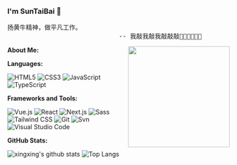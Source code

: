 ### I'm SunTaiBai 👋

<pre>
扬黄牛精神，做平凡工作。
                              -- 我敲我敲我敲敲敲👨‍💻👨‍💻👨‍💻
</pre>

<img align='right' src="https://media3.giphy.com/media/SHjOSDkKZ18qOHA5B5/giphy.gif?cid=ecf05e476a0poyejjgpni1xdexb50jg03wivo5c4zd99kx1j&ep=v1_stickers_search&rid=giphy.gif&ct=s" width="230">

**About Me:**



**Languages:**

![HTML5](https://img.shields.io/badge/HTML5-E34F26?logo=HTML5&logoColor=fff)
![CSS3](https://img.shields.io/badge/CSS3-1572B6?logo=CSS3&logoColor=fff)
![JavaScript](https://img.shields.io/badge/JavaScript-F7DF1E?logo=JavaScript&logoColor=333)
![TypeScript](https://img.shields.io/badge/TypeScript-3178C6?logo=TypeScript&logoColor=fff)

**Frameworks and Tools:**

![Vue.js](https://img.shields.io/badge/Vue.js-4FC08D?logo=Vue.js&logoColor=fff)
![React](https://img.shields.io/badge/React-61DAFB?logo=React&logoColor=333)
![Next.js](https://img.shields.io/badge/Next.js-000000?logo=Next.js&logoColor=fff)
![Sass](https://img.shields.io/badge/Sass-CC6699?logo=Sass&logoColor=fff)
![Tailwind CSS](https://img.shields.io/badge/Tailwind%20CSS-06B6D4?logo=TailwindCSS&logoColor=fff)
![Git](https://img.shields.io/badge/Git-F05032?logo=Git&logoColor=fff)
![Svn](https://img.shields.io/badge/Svn-809BC8?&logoColor=fff)
![Visual Studio Code](https://img.shields.io/badge/VS%20CODE-007ACC?logo=VisualStudioCode&logoColor=fff)

**GitHub Stats:**

![xingxing's github stats](https://github-readme-stats.vercel.app/api?username=SunTaiBai&theme=swift&show_icons=true&hide_title=true&count_private=true)
![Top Langs](https://github-readme-stats.vercel.app/api/top-langs/?username=SunTaiBai&theme=swift&layout=compact)
